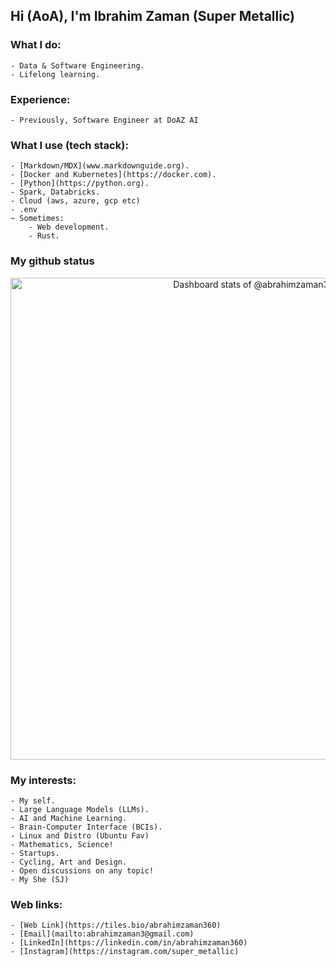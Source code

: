 ## Hi (AoA), I'm Ibrahim Zaman (Super Metallic)

### What I do:
    - Data & Software Engineering. 
    - Lifelong learning.
    
### Experience:
    - Previously, Software Engineer at DoAZ AI
    
### What I use (tech stack):
    - [Markdown/MDX](www.markdownguide.org).
    - [Docker and Kubernetes](https://docker.com).
    - [Python](https://python.org).
    - Spark, Databricks.
    - Cloud (aws, azure, gcp etc)
    - .env
    ~ Sometimes:
        - Web development.
        - Rust.

### My github status
<a href="https://next.ossinsight.io/widgets/official/compose-user-dashboard-stats?user_id=46282325" target="_blank" style="display: block" align="center">
  <picture>
    <source media="(prefers-color-scheme: dark)" srcset="https://next.ossinsight.io/widgets/official/compose-user-dashboard-stats/thumbnail.png?user_id=46282325&image_size=auto&color_scheme=dark" width="771" height="auto">
    <img alt="Dashboard stats of @abrahimzaman360" src="https://next.ossinsight.io/widgets/official/compose-user-dashboard-stats/thumbnail.png?user_id=46282325&image_size=auto&color_scheme=light" width="771" height="auto">
  </picture>
</a>

<!-- Made with [OSS Insight](https://ossinsight.io/) -->
      
### My interests:
    - My self.
    - Large Language Models (LLMs).
    - AI and Machine Learning.
    - Brain-Computer Interface (BCIs).
    - Linux and Distro (Ubuntu Fav)
    - Mathematics, Science!
    - Startups.
    - Cycling, Art and Design.
    - Open discussions on any topic!
    - My She (SJ)
 
### Web links:
    - [Web Link](https://tiles.bio/abrahimzaman360)
    - [Email](mailto:abrahimzaman3@gmail.com)
    - [LinkedIn](https://linkedin.com/in/abrahimzaman360)
    - [Instagram](https://instagram.com/super_metallic)



